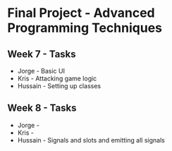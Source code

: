 # Final Project - Advanced Programming Techniques

## Week 7 - Tasks

- Jorge - Basic UI
- Kris - Attacking game logic
- Hussain - Setting up classes


## Week 8 - Tasks

- Jorge - 
- Kris - 
- Hussain - Signals and slots and emitting all signals


